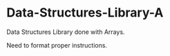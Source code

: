 # Data-Structures-Library-A
Data Structures Library done with Arrays.

Need to format proper instructions.

